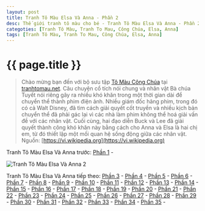 ```yaml
---
layout: post
title: Tranh Tô Màu Elsa Và Anna - Phần 2
desc: Thế giới tranh tô màu cho bé - Tranh Tô Màu Elsa Và Anna - Phần 2
categoties: [Tranh Tô Màu, Tranh To Mau, Công Chúa, Elsa, Anna]
tags: [Tranh Tô Màu, Tranh To Mau, Công Chúa, Elsa, Anna]
---
```

{{ page.title }}
================
> Chào mừng bạn đến với bộ sưu tập [Tô Màu Công Chúa](http://tranhtomau.net/) tại [tranhtomau.net](http://tranhtomau.net/). Câu chuyện cổ tích nói chung và nhân vật Bà chúa Tuyết nói riêng gây ra nhiều khó khăn trong một thời gian dài để chuyển thể thành phim điện ảnh. Nhiều giám đốc hãng phim, trong đó có cả Walt Disney, đã tìm cách giải quyết cốt truyền và nhiều kịch bản chuyển thể đã phải gác lại vì các nhà làm phim không thể hoá giải vấn đề với các nhân vật. Cuối cùng, hai đạo diễn Buck và Lee đã giải quyết thành công khó khăn này bằng cách cho Anna và Elsa là hai chị em, từ đó thiết lập một mối quan hệ sống động giữa các nhân vật. Nguồn: [https://vi.wikipedia.org](https://vi.wikipedia.org)

Tranh Tô Màu Elsa Và Anna trước: [Phần 1](http://tranhtomau.net/2018/01/25/Tranh-To-Mau-Elsa-Va-Anna-phan-1.html) - 

<script async src="//pagead2.googlesyndication.com/pagead/js/adsbygoogle.js"></script><!-- TextAds-Responsive --><ins class="adsbygoogle" style="display:block" data-ad-client="ca-pub-6753140515841889" data-ad-slot="9811874670" data-ad-format="auto"></ins><script> (adsbygoogle = window.adsbygoogle || []).push({}); </script>

![Tranh Tô Màu Elsa Và Anna 2](http://tranhtomau.net/img1/Tranh-To-Mau-Elsa-Va-Anna%20(2).jpg "Tranh Tô Màu Elsa Và Anna 2")

<script async src="//pagead2.googlesyndication.com/pagead/js/adsbygoogle.js"></script><!-- TextAds-Responsive --><ins class="adsbygoogle" style="display:block" data-ad-client="ca-pub-6753140515841889" data-ad-slot="9811874670" data-ad-format="auto"></ins><script> (adsbygoogle = window.adsbygoogle || []).push({}); </script>

Tranh Tô Màu Elsa Và Anna tiếp theo: [Phần 3](http://tranhtomau.net/2018/01/25/Tranh-To-Mau-Elsa-Va-Anna-phan-3.html) - [Phần 4](http://tranhtomau.net/2018/01/25/Tranh-To-Mau-Elsa-Va-Anna-phan-4.html) - [Phần 5](http://tranhtomau.net/2018/01/25/Tranh-To-Mau-Elsa-Va-Anna-phan-5.html) - [Phần 6](http://tranhtomau.net/2018/01/25/Tranh-To-Mau-Elsa-Va-Anna-phan-6.html) - [Phần 7](http://tranhtomau.net/2018/01/25/Tranh-To-Mau-Elsa-Va-Anna-phan-7.html) - [Phần 8](http://tranhtomau.net/2018/01/25/Tranh-To-Mau-Elsa-Va-Anna-phan-8.html) - [Phần 9](http://tranhtomau.net/2018/01/25/Tranh-To-Mau-Elsa-Va-Anna-phan-9.html) - [Phần 10](http://tranhtomau.net/2018/01/25/Tranh-To-Mau-Elsa-Va-Anna-phan-10.html) - [Phần 11](http://tranhtomau.net/2018/01/25/Tranh-To-Mau-Elsa-Va-Anna-phan-11.html) - [Phần 12](http://tranhtomau.net/2018/01/25/Tranh-To-Mau-Elsa-Va-Anna-phan-12.html) - [Phần 13](http://tranhtomau.net/2018/01/25/Tranh-To-Mau-Elsa-Va-Anna-phan-13.html) - [Phần 14](http://tranhtomau.net/2018/01/25/Tranh-To-Mau-Elsa-Va-Anna-phan-14.html) - [Phần 15](http://tranhtomau.net/2018/01/25/Tranh-To-Mau-Elsa-Va-Anna-phan-15.html) - [Phần 16](http://tranhtomau.net/2018/01/25/Tranh-To-Mau-Elsa-Va-Anna-phan-16.html) - [Phần 17](http://tranhtomau.net/2018/01/25/Tranh-To-Mau-Elsa-Va-Anna-phan-17.html) - [Phần 18](http://tranhtomau.net/2018/01/25/Tranh-To-Mau-Elsa-Va-Anna-phan-18.html) - [Phần 19](http://tranhtomau.net/2018/01/25/Tranh-To-Mau-Elsa-Va-Anna-phan-19.html) - [Phần 20](http://tranhtomau.net/2018/01/25/Tranh-To-Mau-Elsa-Va-Anna-phan-20.html) - [Phần 21](http://tranhtomau.net/2018/01/25/Tranh-To-Mau-Elsa-Va-Anna-phan-21.html) - [Phần 22](http://tranhtomau.net/2018/01/25/Tranh-To-Mau-Elsa-Va-Anna-phan-22.html) - [Phần 23](http://tranhtomau.net/2018/01/25/Tranh-To-Mau-Elsa-Va-Anna-phan-23.html) - [Phần 24](http://tranhtomau.net/2018/01/25/Tranh-To-Mau-Elsa-Va-Anna-phan-24.html) - [Phần 25](http://tranhtomau.net/2018/01/25/Tranh-To-Mau-Elsa-Va-Anna-phan-25.html) - [Phần 26](http://tranhtomau.net/2018/01/25/Tranh-To-Mau-Elsa-Va-Anna-phan-26.html) - [Phần 27](http://tranhtomau.net/2018/01/25/Tranh-To-Mau-Elsa-Va-Anna-phan-27.html) - [Phần 28](http://tranhtomau.net/2018/01/25/Tranh-To-Mau-Elsa-Va-Anna-phan-28.html) - [Phần 29](http://tranhtomau.net/2018/01/25/Tranh-To-Mau-Elsa-Va-Anna-phan-29.html) - [Phần 30](http://tranhtomau.net/2018/01/25/Tranh-To-Mau-Elsa-Va-Anna-phan-30.html) - [Phần 31](http://tranhtomau.net/2018/01/25/Tranh-To-Mau-Elsa-Va-Anna-phan-31.html) - [Phần 32](http://tranhtomau.net/2018/01/25/Tranh-To-Mau-Elsa-Va-Anna-phan-32.html) - [Phần 33](http://tranhtomau.net/2018/01/25/Tranh-To-Mau-Elsa-Va-Anna-phan-33.html) - [Phần 34](http://tranhtomau.net/2018/01/25/Tranh-To-Mau-Elsa-Va-Anna-phan-34.html) - [Phần 35](http://tranhtomau.net/2018/01/25/Tranh-To-Mau-Elsa-Va-Anna-phan-35.html) - 
